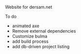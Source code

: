 Website for dersam.net

To do

- animated axe
- Remove external dependencies
- Customize bulma
- add build process
- add db-driven project listing
